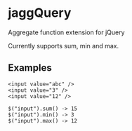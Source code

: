 jaggQuery
=========

Aggregate function extension for jQuery

Currently supports sum, min and max.



Examples
----------------------

    <input value="abc" />
    <input value="3" />
    <input value="12" />
    
    $("input").sum() -> 15
    $("input").min() -> 3
    $("input").max() -> 12



